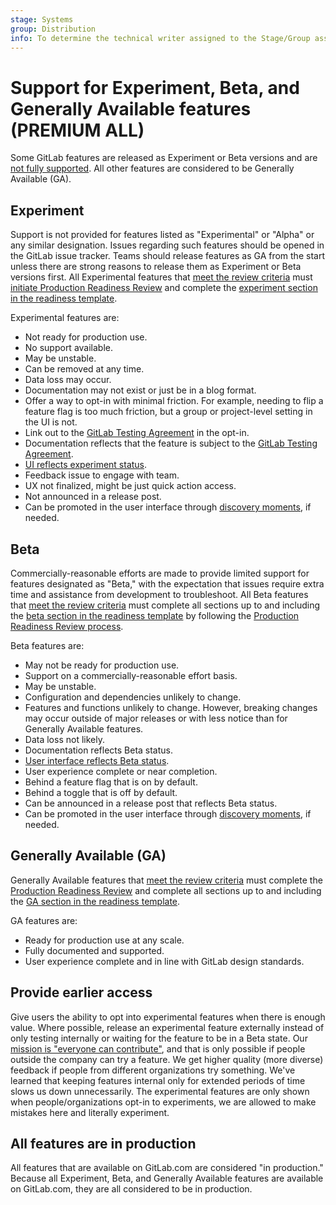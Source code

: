```yaml
---
stage: Systems
group: Distribution
info: To determine the technical writer assigned to the Stage/Group associated with this page, see https://about.gitlab.com/handbook/product/ux/technical-writing/#assignments
---
```


# Support for Experiment, Beta, and Generally Available features **(PREMIUM ALL)**

Some GitLab features are released as Experiment or Beta versions and are
[not fully supported](https://about.gitlab.com/support/statement-of-support/#alpha-beta-features).
All other features are considered to be Generally Available (GA).

## Experiment

Support is not provided for features listed as "Experimental" or "Alpha" or any similar designation. Issues regarding such features should be opened in the GitLab issue tracker. Teams should release features as GA from the start unless there are strong reasons to release them as Experiment or Beta versions first.
All Experimental features that [meet the review criteria](https://about.gitlab.com/handbook/engineering/infrastructure/production/readiness/#criteria-for-starting-a-production-readiness-review) must [initiate Production Readiness Review](https://about.gitlab.com/handbook/engineering/infrastructure/production/readiness/#process) and complete the [experiment section in the readiness template](https://gitlab.com/gitlab-com/gl-infra/readiness/-/blob/master/.gitlab/issue_templates/production_readiness.md#experiment).

Experimental features are:

- Not ready for production use.
- No support available.
- May be unstable.
- Can be removed at any time.
- Data loss may occur.
- Documentation may not exist or just be in a blog format.
- Offer a way to opt-in with minimal friction. For example, needing to flip a feature flag is too much friction, but a group or project-level setting in the UI is not.
- Link out to the [GitLab Testing Agreement](https://about.gitlab.com/handbook/legal/testing-agreement/) in the opt-in.
- Documentation reflects that the feature is subject to the [GitLab Testing Agreement](https://about.gitlab.com/handbook/legal/testing-agreement/).
- [UI reflects experiment status](https://design.gitlab.com/usability/feature-management#highlighting-feature-versions).
- Feedback issue to engage with team.
- UX not finalized, might be just quick action access.
- Not announced in a release post.
- Can be promoted in the user interface through [discovery moments](https://design.gitlab.com/usability/feature-management#discovery-moments), if needed.

## Beta

Commercially-reasonable efforts are made to provide limited support for features designated as "Beta," with the expectation that issues require extra time and assistance from development to troubleshoot.
All Beta features that [meet the review criteria](https://about.gitlab.com/handbook/engineering/infrastructure/production/readiness/#criteria-for-starting-a-production-readiness-review) must complete all sections up to and including the [beta section in the readiness template](https://gitlab.com/gitlab-com/gl-infra/readiness/-/blob/master/.gitlab/issue_templates/production_readiness.md#beta) by following the [Production Readiness Review process](https://about.gitlab.com/handbook/engineering/infrastructure/production/readiness/#process).

Beta features are:

- May not be ready for production use.
- Support on a commercially-reasonable effort basis.
- May be unstable.
- Configuration and dependencies unlikely to change.
- Features and functions unlikely to change. However, breaking changes may occur outside of major releases or with less notice than for Generally Available features.
- Data loss not likely.
- Documentation reflects Beta status.
- [User interface reflects Beta status](https://design.gitlab.com/usability/feature-management#highlighting-feature-versions).
- User experience complete or near completion.
- Behind a feature flag that is on by default.
- Behind a toggle that is off by default.
- Can be announced in a release post that reflects Beta status.
- Can be promoted in the user interface through [discovery moments](https://design.gitlab.com/usability/feature-management#discovery-moments), if needed.

## Generally Available (GA)

Generally Available features that [meet the review criteria](https://about.gitlab.com/handbook/engineering/infrastructure/production/readiness/#criteria-for-starting-a-production-readiness-review) must complete the [Production Readiness Review](https://about.gitlab.com/handbook/engineering/infrastructure/production/readiness) and complete all sections up to and including the [GA section in the readiness template](https://gitlab.com/gitlab-com/gl-infra/readiness/-/blob/master/.gitlab/issue_templates/production_readiness.md#general-availability).

GA features are:

- Ready for production use at any scale.
- Fully documented and supported.
- User experience complete and in line with GitLab design standards.

## Provide earlier access

Give users the ability to opt into experimental features when there is enough value.
Where possible, release an experimental feature externally instead of only testing internally or waiting for the feature to be in a Beta state.
Our [mission is "everyone can contribute"](https://about.gitlab.com/company/mission/), and that is only possible if people outside the company can try a feature.
We get higher quality (more diverse) feedback if people from different organizations try something.
We've learned that keeping features internal only for extended periods of time slows us down unnecessarily.
The experimental features are only shown when people/organizations opt-in to experiments, we are allowed to make mistakes here and literally experiment.

## All features are in production

All features that are available on GitLab.com are considered "in production."
Because all Experiment, Beta, and Generally Available features are available on GitLab.com, they are all considered to be in production.
